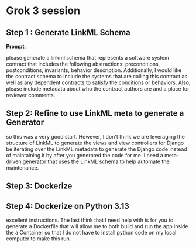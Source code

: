 # Grok 3 session

## Step 1 : Generate LinkML Schema

**Prompt**:

please generate a linkml schema that represents a software system contract that includes the following abstractions:
preconditions, postconditions, invariants, behavior description. Additionally, I would like the contract schema to
include the systems that are calling this contract as well as any dependent contracts to satisfy the conditions or
behaviors. Also, please include metadata about who the contract authors are and a place for reviewer comments.

## Step 2: Refine to use LinkML meta to generate a Generator

so this was a very good start.
However, I don't think we are leveraging the structure of LinkML to generate the views and view controllers for Django
be iterating over the LinkML metadata to generate the Django code instead of maintaining it by after you generated the
code for me. I need a meta-driven generator that uses the LinkML schema to help automate the maintenance.

## Step 3: Dockerize

## Step 4: Dockerize on Python 3.13

excellent instructions.
The last think that I need help with is for you to generate a Dockerfile that will allow me to both build and run the
app inside the a Container so that I do not have to install python code on my local computer to make this run.